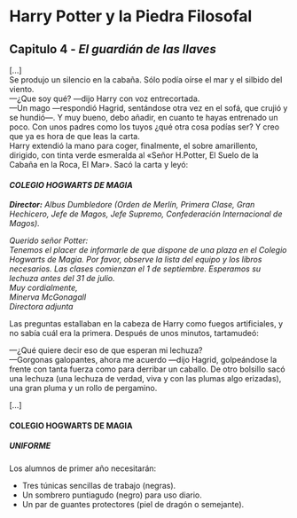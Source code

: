﻿# Harry Potter y la Piedra Filosofal

## Capitulo 4 - <em>El guardián de las llaves</em>

<p>[...]</br> 
Se produjo un silencio en la cabaña. Sólo podía oírse el mar y el silbido del viento.</br>
—¿Que soy qué? —dijo Harry con voz entrecortada.</br>
—Un mago —respondió Hagrid, sentándose otra vez en el sofá, que crujió y se hundió—. Y muy bueno, debo añadir, en cuanto te hayas entrenado un poco. Con unos padres como los tuyos ¿qué otra cosa podías ser? Y creo que ya es hora de que leas la carta.</br>
Harry extendió la mano para coger, finalmente, el sobre amarillento, dirigido, con tinta verde esmeralda al «Señor H.Potter, El Suelo de la Cabaña en la Roca, El Mar». Sacó la carta y leyó:<p>


#### <em>COLEGIO HOGWARTS DE MAGIA</em>
<p>  <strong><em>Director:</em></strong> <em>Albus Dumbledore
(Orden de Merlín, Primera Clase,
Gran Hechicero, Jefe de Magos,
Jefe Supremo, Confederación
Internacional de Magos).</em></p>


<p> <em> Querido señor Potter:<br/>
Tenemos el placer de informarle de que dispone de una plaza en el Colegio Hogwarts de Magia. Por favor, observe la lista del equipo y los libros necesarios.
Las clases comienzan el 1 de septiembre. Esperamos su lechuza antes del 31 de julio.<br/>
Muy cordialmente,<br/>
Minerva McGonagall <br/>
Directora adjunta  </em> </p>



<p>Las preguntas estallaban en la cabeza de Harry como fuegos artificiales, y no sabía cuál era la primera. Después de unos minutos, tartamudeó:</p>
<p>—¿Qué quiere decir eso de que esperan mi lechuza?<br />
—Gorgonas galopantes, ahora me acuerdo —dijo Hagrid, golpeándose la frente con tanta fuerza como para derribar un caballo. De otro bolsillo sacó una lechuza (una lechuza de verdad, viva y con las plumas algo erizadas), una gran pluma y un rollo de pergamino.</p>

<p>[...]</p> 

#### COLEGIO HOGWARTS DE MAGIA
##### UNIFORME
<p>Los alumnos de primer año necesitarán:</p>

* Tres túnicas sencillas de trabajo (negras).
* Un sombrero puntiagudo (negro) para uso diario.
* Un par de guantes protectores (piel de dragón o semejante).